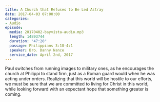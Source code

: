 ```yaml
---
title: A Church that Refuses to Be Led Astray
date: 2017-04-03 07:00:00
categories:
- Audio
episode:
  media: 20170402-bayvista-audio.mp3
  length: 14893744
  duration: "47:28"
  passage: Philippians 3:18-4:1
  speaker: Bro. Danny Nance
  service_date: April 2nd, 2017
---
```

Paul switches from running images to military ones, as he encourages the church at Philippi to stand firm, just as a Roman guard would when he was acting under orders. Realizing that this world will be hostile to our efforts, we must be sure that we are committed to living for Christ in this world, while looking forward with an expectant hope that something greater is coming.